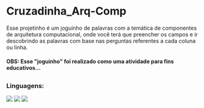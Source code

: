 # Cruzadinha_Arq-Comp
Esse projetinho é um joguinho de palavras com a temática de componentes de arquitetura computacional, onde você terá que preencher os campos e ir descobrindo as palavras com base nas perguntas referentes a cada coluna ou linha.

#### OBS: Esse "joguinho" foi realizado como uma atividade para fins educativos...

##
### Linguagens:
<div>
  <img src="https://img.shields.io/badge/HTML5-E34F26?style=for-the-badge&logo=html5&logoColor=white">
  <img src="https://img.shields.io/badge/JavaScript-F7DF1E?style=for-the-badge&logo=javascript&logoColor=black">
  <img src="https://img.shields.io/badge/CSS3-1572B6?style=for-the-badge&logo=css3&logoColor=white">
</div>
